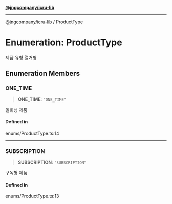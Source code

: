 [**@jngcompany/icru-lib**](../README.md)

***

[@jngcompany/icru-lib](../globals.md) / ProductType

# Enumeration: ProductType

제품 유형 열거형

## Enumeration Members

### ONE\_TIME

> **ONE\_TIME**: `"ONE_TIME"`

일회성 제품

#### Defined in

enums/ProductType.ts:14

***

### SUBSCRIPTION

> **SUBSCRIPTION**: `"SUBSCRIPTION"`

구독형 제품

#### Defined in

enums/ProductType.ts:13
